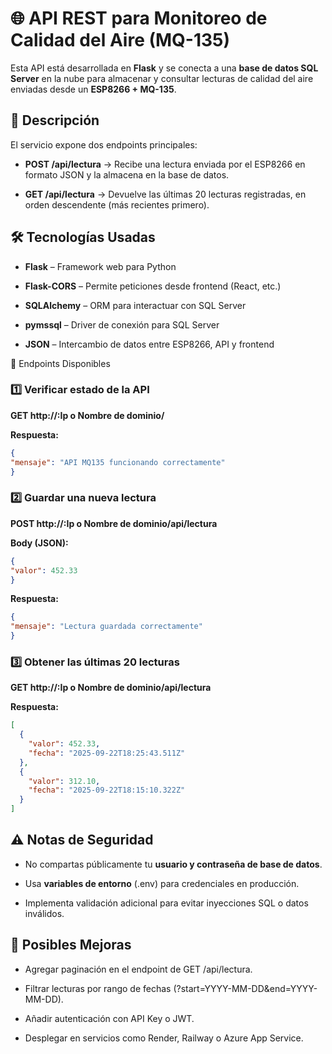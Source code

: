 🌐 API REST para Monitoreo de Calidad del Aire (MQ-135)
=======================================================

Esta API está desarrollada en **Flask** y se conecta a una **base de datos SQL Server** en la nube para almacenar y consultar lecturas de calidad del aire enviadas desde un **ESP8266 + MQ-135**.

📌 Descripción
--------------

El servicio expone dos endpoints principales:

*   **POST /api/lectura** → Recibe una lectura enviada por el ESP8266 en formato JSON y la almacena en la base de datos.
    
*   **GET /api/lectura** → Devuelve las últimas 20 lecturas registradas, en orden descendente (más recientes primero).
    

🛠️ Tecnologías Usadas
----------------------

*   **Flask** – Framework web para Python
    
*   **Flask-CORS** – Permite peticiones desde frontend (React, etc.)
    
*   **SQLAlchemy** – ORM para interactuar con SQL Server
    
*   **pymssql** – Driver de conexión para SQL Server
    
*   **JSON** – Intercambio de datos entre ESP8266, API y frontend
    

📡 Endpoints Disponibles

### 1️⃣ Verificar estado de la API

**GET http://:Ip o Nombre de dominio/**

**Respuesta:**
```json
{
"mensaje": "API MQ135 funcionando correctamente"
}   
```
### 2️⃣ Guardar una nueva lectura

**POST http://:Ip o Nombre de dominio/api/lectura**

**Body (JSON):**
```json
{
"valor": 452.33
}   
```
**Respuesta:**
```json
{
"mensaje": "Lectura guardada correctamente"
}   
```
### 3️⃣ Obtener las últimas 20 lecturas

**GET http://:Ip o Nombre de dominio/api/lectura**

**Respuesta:**
```json
[
  {
    "valor": 452.33,
    "fecha": "2025-09-22T18:25:43.511Z"
  },
  {
    "valor": 312.10,
    "fecha": "2025-09-22T18:15:10.322Z"
  }
]
 ``` 

⚠️ Notas de Seguridad
---------------------

*   No compartas públicamente tu **usuario y contraseña de base de datos**.
    
*   Usa **variables de entorno** (.env) para credenciales en producción.
    
*   Implementa validación adicional para evitar inyecciones SQL o datos inválidos.
    

🚀 Posibles Mejoras
-------------------

*   Agregar paginación en el endpoint de GET /api/lectura.
    
*   Filtrar lecturas por rango de fechas (?start=YYYY-MM-DD&end=YYYY-MM-DD).
    
*   Añadir autenticación con API Key o JWT.
    
*   Desplegar en servicios como Render, Railway o Azure App Service.
